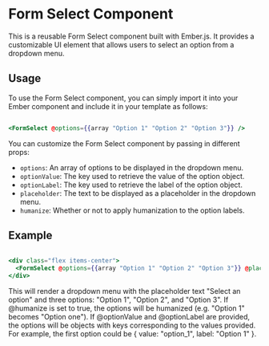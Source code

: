 # Form Select Component

This is a reusable Form Select component built with Ember.js. It provides a customizable UI element that allows users to select an option from a dropdown menu.

## Usage

To use the Form Select component, you can simply import it into your Ember component and include it in your template as follows:

```hbs

<FormSelect @options={{array "Option 1" "Option 2" "Option 3"}} />

```

You can customize the Form Select component by passing in different props:

- `options`: An array of options to be displayed in the dropdown menu.
- `optionValue`: The key used to retrieve the value of the option object.
- `optionLabel`: The key used to retrieve the label of the option object.
- `placeholder`: The text to be displayed as a placeholder in the dropdown menu.
- `humanize`: Whether or not to apply humanization to the option labels.

## Example

```hbs

<div class="flex items-center">
  <FormSelect @options={{array "Option 1" "Option 2" "Option 3"}} @placeholder="Select an option" @optionLabel="label" @optionValue="value" @humanize={{true}} />
</div>

```

This will render a dropdown menu with the placeholder text "Select an option" and three options: "Option 1", "Option 2", and "Option 3". If @humanize is set to true, the options will be humanized (e.g. "Option 1" becomes "Option one"). If @optionValue and @optionLabel are provided, the options will be objects with keys corresponding to the values provided. For example, the first option could be { value: "option_1", label: "Option 1" }.
